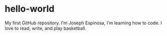 # hello-world
My first GitHub repository. 
I'm Joseph Espinosa, I'm learning how to code. I love to read, write, and play basketball. 
